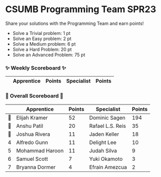 # CSUMB Programming Team SPR23

Share your solutions with the Programming Team and earn points!

- Solve a Trivial problem: 1 pt
- Solve an Easy problem: 2 pt
- Solve a Medium problem: 6 pt
- Solve a Hard Problem: 20 pt
- Solve an Advanced Problem: 75 pt

### ✨ Weekly Scoreboard ✨
| |Apprentice|Points|Specialist|Points|
|-------|-------|-------|-------|-------|


### 🏁 Overall Scoreboard 🏁
| |Apprentice|Points|Specialist|Points|
|-------|-------|-------|-------|-------|
|🥇|Elijah Kramer|52|Dominic Sagen|194|
|🥈|Anshu Patil|20|Rafael L.S. Reis|35|
|🥉|Joshua Rivera|11|Jaden Keller|18|
|4|Alfredo Gunn|11|Delight Lee|10|
|5|Mohammad Haroon|11|Judah Silva|9|
|6|Samuel Scott|7|Yuki Okamoto|3|
|7|Bryanna Dormer|4|Efrain Amezcua|2|

